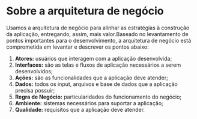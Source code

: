 # Sobre a arquitetura de negócio

Usamos a arquitetura de negócio para alinhar as estratégias à construção da aplicação, entregando, assim, mais valor.Baseado no levantamento de pontos importantes para o desenvolvimento, a arquitetura de negócio está comprometida em levantar e descrever os pontos abaixo:

1. **Atores:** usuários que interagem com a aplicação desenvolvida;
2. **Interfaces:** são as telas e fluxos de aplicação necessários a serem desenvolvidos;
3. **Ações:** são as funcionalidades que a aplicação deve atender;
4. **Dados:** todos os input, arquivos e base de dados que a aplicação precisa possuir;
5. **Regra de Negócio:** particularidades do funcionamento do negócio;
6. **Ambiente:** sistemas necessários para suportar a aplicação;
7. **Qualidade:** requisitos que a aplicação deve atender.
